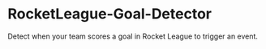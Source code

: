 # RocketLeague-Goal-Detector
Detect when your team scores a goal in Rocket League to trigger an event.
